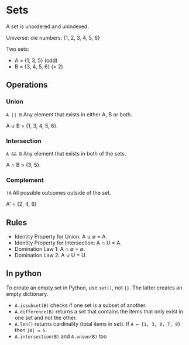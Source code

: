 # Sets

A set is unordered and unindexed.

Universe: die numbers: {1, 2, 3, 4, 5, 6}

Two sets:

* A = {1, 3, 5} (odd)
* B = {3, 4, 5, 6} (> 2)

## Operations

### Union

`A || B`
Any element that exists in either A, B or both.

A ∪ B = {1, 3, 4, 5, 6}.


### Intersection  

`A && B`
Any element that exists in both of the sets.

A ∩ B = {3, 5}.


### Complement

`!A`
All possible outcomes outside of the set.

A' = {2, 4, 6}


## Rules

* Identity Property for Union: A ∪ ∅ = A.
* Identity Property for Intersection: A ∩ U = A.
* Domination Law 1: A ∩ ∅ = ∅.
* Domination Law 2: A ∪ U = U.


## In python

To create an empty set in Python, use `set()`, not `{}`. The latter creates an empty dictionary.

* `A.issubset(B)` checks if one set is a subset of another.
* `A.difference(B)` returns a set that contains the items that only exist in one set and not the other.
* `A.len()` returns cardinality (total items in set). If `A = {1, 3, 0, 7, 9}` then `|A| = 5`.
* `A.intersection(B)` and `A.union(B)` too
